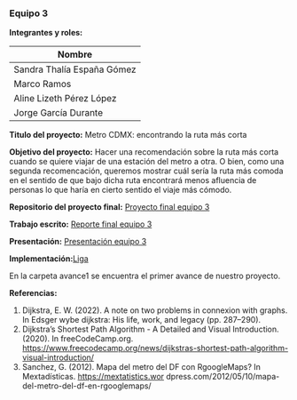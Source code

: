 ### Equipo 3

**Integrantes y roles:**

| Nombre  |
| ------------- |
| Sandra Thalía España Gómez  |
| Marco Ramos  |
| Aline Lizeth Pérez López  |
| Jorge García Durante  |


**Titulo del proyecto:** Metro CDMX: encontrando la ruta más corta

**Objetivo del proyecto:** Hacer una recomendación sobre la ruta más corta cuando se quiere viajar de una estación del metro a otra. O bien, como una segunda recomencación, queremos mostrar cuál sería la ruta más comoda en el sentido de que bajo dicha ruta encontrará menos afluencia de personas lo que haría en cierto sentido el viaje más cómodo.

**Repositorio del proyecto final:** [Proyecto final equipo 3](https://github.com/jgarciad/proyecto_final_equipo_3)

**Trabajo escrito:** [Reporte final equipo 3](https://drive.google.com/drive/folders/1zmotK-vA8HaqII4gksfqiYmQzhU7A8eW)

**Presentación:** [Presentación equipo 3](https://drive.google.com/drive/folders/1zmotK-vA8HaqII4gksfqiYmQzhU7A8eW)

**Implementación:**[Liga](https://github.com/jgarciad/proyecto_final_equipo_3)

En la carpeta avance1 se encuentra el primer avance de nuestro proyecto. 

**Referencias:**

1. Dijkstra, E. W. (2022). A note on two problems in connexion with graphs. In Edsger wybe dijkstra: His life, work, and legacy (pp. 287–290).
2. Dijkstra’s Shortest Path Algorithm - A Detailed and Visual Introduction. (2020). In freeCodeCamp.org. https://www.freecodecamp.org/news/dijkstras-shortest-path-algorithm-visual-introduction/
3. Sanchez, G. (2012). Mapa del metro del DF con RgoogleMaps? In Mextadísticas. https://mextatistics.wor dpress.com/2012/05/10/mapa-del-metro-del-df-en-rgooglemaps/
